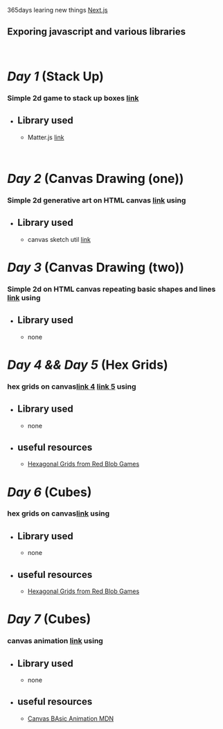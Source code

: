 365days learing new things [Next.js](https://nextjs.org/)

## Exporing javascript and various libraries

<br>

# **_Day 1_** (Stack Up)

### Simple 2d game to stack up boxes [link](https://github.com/onifs10/365d/blob/main/pages/001.tsx)

- ## Library used
  - Matter.js [link](https://brm.io/matter-js/docs/)

<br>

# **_Day 2_** (Canvas Drawing (one))

### Simple 2d generative art on HTML canvas [link](https://github.com/onifs10/365d/blob/main/pages/002.tsx) using

- ## Library used
  - canvas sketch util [link](https://www.npmjs.com/package/canvas-sketch-util)

# **_Day 3_** (Canvas Drawing (two))

### Simple 2d on HTML canvas repeating basic shapes and lines [link](https://github.com/onifs10/365d/blob/main/pages/003.tsx) using

- ## Library used
  - none

# **_Day 4 && Day 5_** (Hex Grids)

### hex grids on canvas[link 4](https://github.com/onifs10/365d/blob/main/pages/004.tsx) [link 5](https://github.com/onifs10/365d/blob/main/pages/005.tsx) using

- ## Library used
  - none
- ## useful resources
  - [Hexagonal Grids from Red Blob Games](https://www.redblobgames.com/grids/hexagons/#drawing-a-hex-grid)

# **_Day 6_** (Cubes)

### hex grids on canvas[link](https://github.com/onifs10/365d/blob/main/pages/006.tsx) using

- ## Library used
  - none
- ## useful resources
  - [Hexagonal Grids from Red Blob Games](https://www.redblobgames.com/grids/hexagons/#drawing-a-hex-grid)

# **_Day 7_** (Cubes)

### canvas animation [link](https://github.com/onifs10/365d/blob/main/pages/007.tsx) using

- ## Library used
  - none
- ## useful resources
  - [Canvas BAsic Animation MDN ](https://developer.mozilla.org/en-US/docs/Web/API/Canvas_API/Tutorial/Basic_animations)
